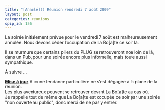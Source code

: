 ```yaml
---
title: "[Annulé]() Réunion vendredi 7 août 2009"
layout: post
categories: reunions
spip_id: 156
---
```

La soirée initialement prévue pour le vendredi 7 août est malheureusement annulée.
Nous devons céder l'occupation de La Bo[a]te ce soir là.

Il se murmure que certains piliers du PLUG se retrouveront non loin de là, dans un Pub, pour une soirée encore plus informelle, mais toute aussi sympathique.

À suivre …

**[Mise à jour]()** Aucune tendance particulière ne s'est dégagée à la place de la réunion.  
Les plus aventureux peuvent se retrouver devant La Bo[a]te au cas où.  
Je rappelle tout de même que La Bo[a]te est occupée ce soir par une soirée "non ouverte au public", donc merci de ne pas y entrer.